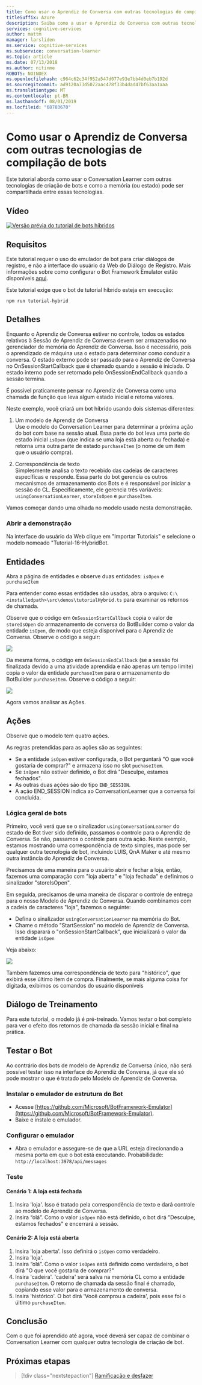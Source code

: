 ```yaml
---
title: Como usar o Aprendiz de Conversa com outras tecnologias de compilação de bots - Serviços Cognitivos da Microsoft | Microsoft Docs
titleSuffix: Azure
description: Saiba como a usar o Aprendiz de Conversa com outras tecnologias de compilação de bots.
services: cognitive-services
author: mattm
manager: larsliden
ms.service: cognitive-services
ms.subservice: conversation-learner
ms.topic: article
ms.date: 07/13/2018
ms.author: nitinme
ROBOTS: NOINDEX
ms.openlocfilehash: c964c62c34f952a547d077e93e7bb4d0eb7b192d
ms.sourcegitcommit: ad9120a73d5072aac478f33b4dad47bf63aa1aaa
ms.translationtype: MT
ms.contentlocale: pt-BR
ms.lasthandoff: 08/01/2019
ms.locfileid: "68703670"
---
```

# <a name="how-to-use-conversation-learner-with-other-bot-building-technologies"></a>Como usar o Aprendiz de Conversa com outras tecnologias de compilação de bots

Este tutorial aborda como usar o Conversation Learner com outras tecnologias de criação de bots e como a memória (ou estado) pode ser compartilhada entre essas tecnologias. 

## <a name="video"></a>Vídeo

[![Versão prévia do tutorial de bots híbridos](https://aka.ms/cl_Tutorial_v3_Hybrid_Applications_Preview)](https://aka.ms/cl_Tutorial_v3_Hybrid_Applications)

## <a name="requirements"></a>Requisitos
Este tutorial requer o uso do emulador de bot para criar diálogos de registro, e não a interface do usuário da Web do Diálogo de Registro. Mais informações sobre como configurar o Bot Framework Emulator estão disponíveis [aqui](https://docs.microsoft.com/azure/bot-service/bot-service-debug-emulator?view=azure-bot-service-4.0). 

Este tutorial exige que o bot de tutorial híbrido esteja em execução:

    npm run tutorial-hybrid

## <a name="details"></a>Detalhes

Enquanto o Aprendiz de Conversa estiver no controle, todos os estados relativos à Sessão de Aprendiz de Conversa devem ser armazenados no gerenciador de memória do Aprendiz de Conversa. Isso é necessário, pois o aprendizado de máquina usa o estado para determinar como conduzir a conversa. O estado externo pode ser passado para o Aprendiz de Conversa no OnSessionStartCallback que é chamado quando a sessão é iniciada. O estado interno pode ser retornado pelo OnSessionEndCallback quando a sessão termina.

É possível praticamente pensar no Aprendiz de Conversa como uma chamada de função que leva algum estado inicial e retorna valores.

Neste exemplo, você criará um bot híbrido usando dois sistemas diferentes:
1. Um modelo de Aprendiz de Conversa <br/>
    Use o modelo do Conversation Learner para determinar a próxima ação do bot com base na sessão atual. Essa parte do bot leva uma parte do estado inicial `isOpen` (que indica se uma loja está aberta ou fechada) e retorna uma outra parte de estado `purchaseItem` (o nome de um item que o usuário compra).

2. Correspondência de texto <br />
    Simplesmente analisa o texto recebido das cadeias de caracteres específicas e responde. Essa parte do bot gerencia os outros mecanismos de armazenamento dos Bots e é responsável por iniciar a sessão do CL. Especificamente, ele gerencia três variáveis: `usingConversationLearner`, `storeIsOpen` e `purchaseItem`.

Vamos começar dando uma olhada no modelo usado nesta demonstração.

### <a name="open-the-demo"></a>Abrir a demonstração

Na interface do usuário da Web clique em "Importar Tutoriais" e selecione o modelo nomeado "Tutorial-16-HybridBot.

## <a name="entities"></a>Entidades

Abra a página de entidades e observe duas entidades: `isOpen` e `purchaseItem`

Para entender como essas entidades são usadas, abra o arquivo: `C:\<installedpath>\src\demos\tutorialHybrid.ts` para examinar os retornos de chamada.

Observe que o código em `OnSessionStartCallback` copia o valor de `storeIsOpen` do armazenamento de conversa do BotBuilder como o valor da entidade `isOpen`, de modo que esteja disponível para o Aprendiz de Conversa. Observe o código a seguir:

![](../media/tutorial17_sessionstart.PNG)

Da mesma forma, o código em `OnSessionEndCallback` (se a sessão foi finalizada devido a uma atividade aprendida e não apenas um tempo limite) copia o valor da entidade `purchaseItem` para o armazenamento do BotBuilder `purchaseItem`. Observe o código a seguir:

![](../media/tutorial17_sessionend.PNG)

Agora vamos analisar as Ações.

## <a name="actions"></a>Ações

Observe que o modelo tem quatro ações.

As regras pretendidas para as ações são as seguintes:

- Se a entidade `isOpen` estiver configurada, o Bot perguntará "O que você gostaria de comprar?" e armazena isso no slot `puchaseItem`.
- Se `isOpen` não estiver definido, o Bot dirá "Desculpe, estamos fechados".
- As outras duas ações são do tipo `END_SESSION`.
- A ação END_SESSION indica ao ConversationLearner que a conversa foi concluída.

### <a name="overall-bot-logic"></a>Lógica geral de bots

Primeiro, você verá que se o sinalizador `usingConversationLearner` do estado de Bot tiver sido definido, passamos o controle para o Aprendiz de Conversa. Se não, passamos o controle para outra ação.  Neste exemplo, estamos mostrando uma correspondência de texto simples, mas pode ser qualquer outra tecnologia de bot, incluindo LUIS, QnA Maker e até mesmo outra instância do Aprendiz de Conversa.

Precisamos de uma maneira para o usuário abrir e fechar a loja, então, fazemos uma comparação com "loja aberta" e "loja fechada" e definimos o sinalizador "storeIsOpen".

Em seguida, precisamos de uma maneira de disparar o controle de entrega para o nosso Modelo de Aprendiz de Conversa. Quando combinamos com a cadeia de caracteres "loja", fazemos o seguinte:
- Defina o sinalizador `usingConversationLearner` na memória do Bot.
- Chame o método "StartSession" no modelo de Aprendiz de Conversa.  Isso disparará o "onSessionStartCallback", que inicializará o valor da entidade `isOpen`

Veja abaixo:

![](../media/tutorial17_useConversationLearner.PNG)

Também fazemos uma correspondência de texto para "histórico", que exibirá esse último item de compra.
Finalmente, se mais alguma coisa for digitada, exibimos os comandos do usuário disponíveis

## <a name="train-dialog"></a>Diálogo de Treinamento

Para este tutorial, o modelo já é pré-treinado.  Vamos testar o bot completo para ver o efeito dos retornos de chamada da sessão inicial e final na prática.

## <a name="testing-the-bot"></a>Testar o Bot

Ao contrário dos bots de modelo de Aprendiz de Conversa único, não será possível testar isso na interface do Aprendiz de Conversa, já que ele só pode mostrar o que é tratado pelo Modelo de Aprendiz de Conversa.

### <a name="install-the-bot-framework-emulator"></a>Instalar o emulador de estrutura do Bot

- Acesse [https://github.com/Microsoft/BotFramework-Emulator](https://github.com/Microsoft/BotFramework-Emulator).
- Baixe e instale o emulador.

### <a name="configure-the-emulator"></a>Configurar o emulador

- Abra o emulador e assegure-se de que a URL esteja direcionando a mesma porta em que o bot está executando. Probabilidade: `http://localhost:3978/api/messages`

### <a name="test"></a>Teste 

#### <a name="scenario-1-store-is-closed"></a>Cenário 1: A loja está fechada
1. Insira 'loja'. Isso é tratado pela correspondência de texto e dará controle ao modelo de Aprendiz de Conversa.
2. Insira “olá”.  Como o valor `isOpen` não está definido, o bot dirá "Desculpe, estamos fechados" e encerrará a sessão.

#### <a name="scenario-2-store-is-open"></a>Cenário 2: A loja está aberta
1. Insira 'loja aberta'.  Isso definirá o `isOpen` como verdadeiro.
1. Insira 'loja'.
1. Insira “olá”.  Como o valor `isOpen` está definido como verdadeiro, o bot dirá "O que você gostaria de comprar?"
1. Insira 'cadeira'. 'cadeira' será salva na memória CL como a entidade `purchaseItem`. O retorno de chamada da sessão final é chamado, copiando esse valor para o armazenamento de conversa.
1. Insira 'histórico'.  O bot dirá 'Você comprou a cadeira', pois esse foi o último `purchaseItem`.

## <a name="conclusion"></a>Conclusão

Com o que foi aprendido até agora, você deverá ser capaz de combinar o Conversation Learner com qualquer outra tecnologia de criação de bot.

## <a name="next-steps"></a>Próximas etapas

> [!div class="nextstepaction"]
> [Ramificação e desfazer](./17-branch-undo.md)
